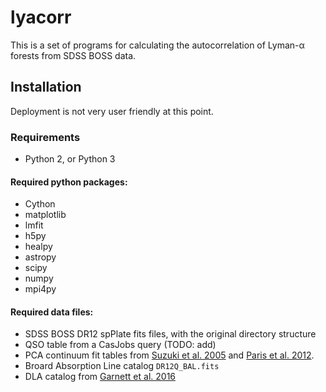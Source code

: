 # lyacorr
This is a set of programs for calculating the autocorrelation of Lyman-α forests from SDSS BOSS data.

## Installation

Deployment is not very user friendly at this point.

### Requirements
- Python 2, or Python 3

#### Required python packages:
- Cython
- matplotlib
- lmfit
- h5py
- healpy
- astropy
- scipy
- numpy
- mpi4py

#### Required data files:
- SDSS BOSS DR12 spPlate fits files, with the original directory structure
- QSO table from a CasJobs query (TODO: add)
- PCA continuum fit tables from [Suzuki et al. 2005][suzuki] and [Paris et al. 2012][paris].
- Broard Absorption Line catalog `DR12Q_BAL.fits`
- DLA catalog from [Garnett et al. 2016][garnett]

[paris]:https://arxiv.org/abs/1104.2024
[suzuki]:http://iopscience.iop.org/article/10.1086/426062/meta
[garnett]:https://arxiv.org/abs/1605.04460
